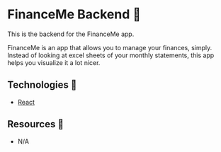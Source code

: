 # FinanceMe Backend 💸

This is the backend for the FinanceMe app.

FinanceMe is an app that allows you to manage your finances, simply. Instead of looking at excel sheets of your monthly statements, this app helps you visualize it a lot nicer.

## Technologies 🎷

- [React](https://reactjs.org/)

## Resources 💨

- N/A
